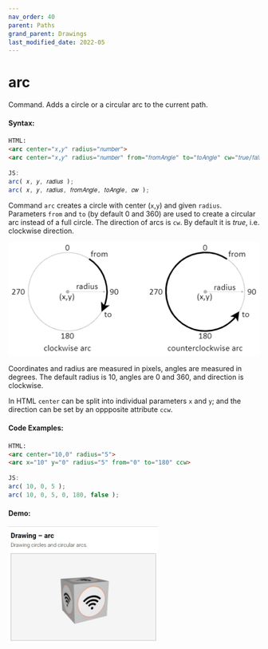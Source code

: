 ```yaml
---
nav_order: 40
parent: Paths
grand_parent: Drawings
last_modified_date: 2022-05
---
```


# arc

Command. Adds a circle оr a circular arc to the current path.


#### Syntax:
```html
HTML:
<arc center="𝑥,𝑦" radius="𝑛𝑢𝑚𝑏𝑒𝑟">
<arc center="𝑥,𝑦" radius="𝑛𝑢𝑚𝑏𝑒𝑟" from="𝑓𝑟𝑜𝑚𝐴𝑛𝑔𝑙𝑒" to="𝑡𝑜𝐴𝑛𝑔𝑙𝑒" cw="𝑡𝑟𝑢𝑒/𝑓𝑎𝑙𝑠𝑒">
```
```js
JS:
arc( 𝑥, 𝑦, 𝑟𝑎𝑑𝑖𝑢𝑠 );
arc( 𝑥, 𝑦, 𝑟𝑎𝑑𝑖𝑢𝑠, 𝑓𝑟𝑜𝑚𝐴𝑛𝑔𝑙𝑒, 𝑡𝑜𝐴𝑛𝑔𝑙𝑒, 𝑐𝑤 );
```


Command `arc` creates a circle with center (`x`,`y`) and given `radius`.
Parameters `from` and `to` (by default 0 and 360) are used to create a circular
arc instead of a full circle. The direction of arcs is `cw`. By default it is
*true*, i.e. clockwise direction.


<img src="../images/drawing-arc.png">


Coordinates and radius are measured in pixels, angles are measured in degrees.
The default radius is 10, angles are 0 and 360, and direction is clockwise.

In HTML `center` can be split into individual parameters `x` and `y`; and the
direction can be set by an oppposite attribute `ccw`.

#### Code Examples:
```html
HTML:
<arc center="10,0" radius="5">
<arc x="10" y="0" radius="5" from="0" to="180" ccw>
```
```js
JS:
arc( 10, 0, 5 );
arc( 10, 0, 5, 0, 180, false );
```

#### Demo:
[<kbd><img src="../../examples/snapshots/drawing-arc.jpg" width="300"></kbd>](../../examples/drawing-arc.html)
